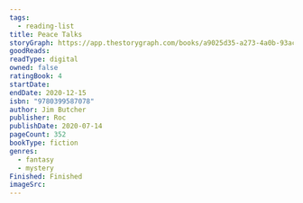 ```yaml
---
tags:
  - reading-list
title: Peace Talks
storyGraph: https://app.thestorygraph.com/books/a9025d35-a273-4a0b-93ac-0006bdaa47ff
goodReads:
readType: digital
owned: false
ratingBook: 4
startDate:
endDate: 2020-12-15
isbn: "9780399587078"
author: Jim Butcher
publisher: Roc
publishDate: 2020-07-14
pageCount: 352
bookType: fiction
genres:
  - fantasy
  - mystery
Finished: Finished
imageSrc:
---
```

